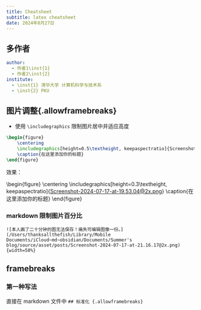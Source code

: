 ```yaml
---
title: Cheatsheet
subtitle: latex cheatsheet
date: 2024年8月27日
---
```


## 多作者

```yaml
author: 
  - 作者1\inst{1}
  - 作者2\inst{2}
institute: 
  - \inst{1} 清华大学 计算机科学与技术系
  - \inst{2} PKU
```

## 图片调整{.allowframebreaks}

- 使用 `\includegraphics` 限制图片居中并适应高度

```latex
\begin{figure}
    \centering
    \includegraphics[height=0.5\textheight, keepaspectratio]{Screenshot-2024-07-17-at-19.53.04@2x.png}
    \caption{在这里添加你的标题}
\end{figure}
```

效果：

\begin{figure}
    \centering
    \includegraphics[height=0.3\textheight, keepaspectratio]{Screenshot-2024-07-17-at-19.53.04@2x.png}
    \caption{在这里添加你的标题}
\end{figure}

### markdown 限制图片百分比

`![本人画了二十分钟的图无法保存！痛失可编辑图像一份。](/Users/thanksallthefish/Library/Mobile Documents/iCloud~md~obsidian/Documents/Summer's blog/source/asset/posts/Screenshot-2024-07-17-at-21.16.17@2x.png){width=50%}`


## framebreaks

### 第一种写法

直接在 markdown 文件中 `## 标准化 {.allowframebreaks}`

